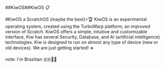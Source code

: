 ##KiwOS##KiwOS 📋 

#KiwOS a ScratchOS (maybe the best)⚡️🏆 KiwOS is an experimental operating system, created using the TurboWarp platform, an improved version of Scratch. KiwOS offers a simple, intuitive and customizable interface, Kiw has several Security, Database, and AI (artificial intelligence) technologies. Kiw is designed to run on almost any type of device (new or old devices). We are just getting started!  ✈️ 

note: I'm Brazilian 🇧🇷💪🏼
